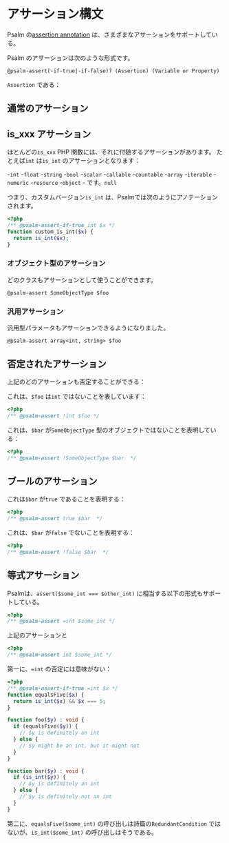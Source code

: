 # アサーション構文

Psalm の[assertion annotation](adding_assertions.md) は、さまざまなアサーションをサポートしている。

Psalm のアサーションは次のような形式です。

`@psalm-assert(-if-true|-if-false)? (Assertion) (Variable or Property)`

`Assertion` である：

## 通常のアサーション

## is_xxx アサーション

ほとんどの`is_xxx` PHP 関数には、それに付随するアサーションがあります。 たとえば`int` は`is_int` のアサーションとなります：

-`int` -`float` -`string` -`bool` -`scalar` -`callable` -`countable` -`array` -`iterable` -`numeric` -`resource` -`object` - です。`null`

つまり、カスタムバージョン`is_int` は、Psalmでは次のようにアノテーションされます。

```php
<?php
/** @psalm-assert-if-true int $x */
function custom_is_int($x) {
  return is_int($x);
}
```

### オブジェクト型のアサーション

どのクラスもアサーションとして使うことができます。

`@psalm-assert SomeObjectType $foo`

### 汎用アサーション

汎用型パラメータもアサーションできるようになりました。

`@psalm-assert array<int, string> $foo`

## 否定されたアサーション

上記のどのアサーションも否定することができる：

これは、`$foo` は`int` ではないことを表しています：

```php
<?php
/** @psalm-assert !int $foo */
```

これは、`$bar` が`SomeObjectType` 型のオブジェクトではないことを表明している：
```php
<?php
/** @psalm-assert !SomeObjectType $bar  */
```

## ブールのアサーション

これは`$bar` が`true` であることを表明する：
```php
<?php
/** @psalm-assert true $bar  */
```

これは、`$bar` が`false` でないことを表明する：
```php
<?php
/** @psalm-assert !false $bar  */
```

## 等式アサーション

Psalmは、`assert($some_int === $other_int)` に相当する以下の形式もサポートしている。
```php
<?php
/** @psalm-assert =int $some_int */
```

上記のアサーションと 

```php
<?php
/** @psalm-assert int $some_int */
```

第一に、`=int` の否定には意味がない：

```php
<?php
/** @psalm-assert-if-true =int $x */
function equalsFive($x) {
  return is_int($x) && $x === 5;
}

function foo($y) : void {
  if (equalsFive($y)) {
    // $y is definitely an int
  } else {
    // $y might be an int, but it might not
  }
}

function bar($y) : void {
  if (is_int($y)) {
    // $y is definitely an int
  } else {
    // $y is definitely not an int
  }
}
```

第二に、`equalsFive($some_int)` の呼び出しは詩篇の`RedundantCondition` ではないが、`is_int($some_int)` の呼び出しはそうである。


